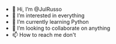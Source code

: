 - 👋 Hi, I’m @JulRusso
- 👀 I’m interested in everything
- 🌱 I’m currently learning Python
- 💞️ I’m looking to collaborate on anything
- 📫 How to reach me don't

<!---
JulRusso/JulRusso is a ✨ special ✨ repository because its `README.md` (this file) appears on your GitHub profile.
You can click the Preview link to take a look at your changes.
--->
